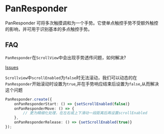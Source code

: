# PanResponder

PanResponder 可将多次触摸调和为一个手势。它使单点触控手势不受额外触控的影响，并可用于识别基本的多点触控手势。

## FAQ

`PanResponder`在`ScrollView`中会出现手势透传问题，如何解决?

[Issues](https://github.com/facebook/react-native/issues/42008)

`Scrollview`中`scrollEnabled`为`false`时无法滚动，我们可以动态的在`PanResponder`开始滚动时设置为`true`,并在手势响应结束后设置为`false`,从而解决这个问题

```ts
PanResponder.create({
    onPanResponderStart: () => {setScrollEnabled(false)}
    onPanResponderMove: () => {
        // 更为精细化处理，在左右或上下滑动一段距离后再设置scrollEnabled
    },
    onPanResponderRelease: () => {setScrollEnabled(true)}
});
```
